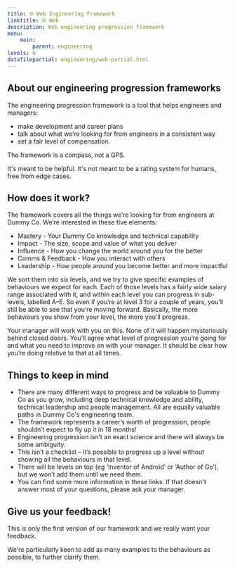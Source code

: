 ```yaml
---
title: 🌐 Web Engineering Framework
linktitle: 🌐 Web
description: Web engineering progression framework
menu:
    main: 
        parent: engineering
levels: 6
datafilepartial: engineering/web-partial.html
---
```

## About our engineering progression frameworks
The engineering progression framework is a tool that helps engineers and managers:
- make development and career plans
- talk about what we’re looking for from engineers in a consistent way
- set a fair level of compensation.

The framework is a compass, not a GPS.

It's meant to be helpful. It's not meant to be a rating system for humans, free from edge cases.

## How does it work?
The framework covers all the things we’re looking for from engineers at Dummy Co. We’re interested in these five elements:
- Mastery - Your Dummy Co knowledge and technical capability
- Impact - The size, scope and value of what you deliver
- Influence - How you change the world around you for the better
- Comms & Feedback - How you interact with others
- Leadership - How people around you become better and more impactful

We sort them into six levels, and we try to give specific examples of behaviours we expect for each. Each of those levels has a fairly wide salary range associated with it, and within each level you can progress in sub-levels, labelled A–E. So even if you’re at level 3 for a couple of years, you’ll still be able to see that you’re moving forward. Basically, the more behaviours you show from your level, the more you’ll progress.

Your manager will work with you on this. None of it will happen mysteriously behind closed doors. You’ll agree what level of progression you’re going for and what you need to improve on with your manager. It should be clear how you’re doing relative to that at all times.

## Things to keep in mind
- There are many different ways to progress and be valuable to Dummy Co as you grow, including deep technical knowledge and ability, technical leadership and people management. All are equally valuable paths in Dummy Co's engineering team.
- The framework represents a career’s worth of progression, people shouldn’t expect to fly up it in 18 months!
- Engineering progression isn’t an exact science and there will always be some ambiguity.
- This isn’t a checklist – it’s possible to progress up a level without showing all the behaviours in that level.
- There will be levels on top (eg ‘Inventor of Android’ or ‘Author of Go’), but we won’t add them until we need them.
- You can find some more information in these links. If that doesn't answer most of your questions, please ask your manager.

## Give us your feedback!
This is only the first version of our framework and we really want your feedback.

We're particularly keen to add as many examples to the behaviours as possible, to further clarify them.
